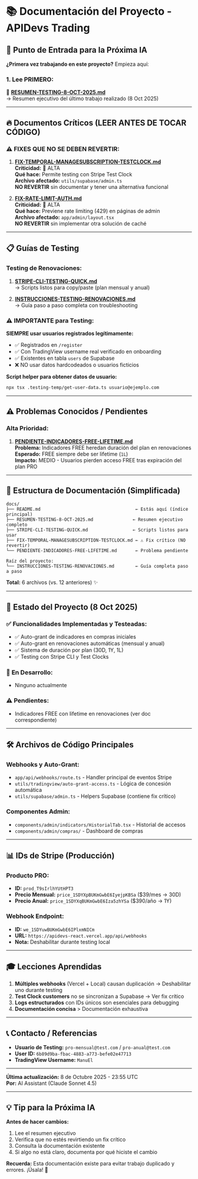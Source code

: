 # 📚 Documentación del Proyecto - APIDevs Trading

## 🎯 Punto de Entrada para la Próxima IA

**¿Primera vez trabajando en este proyecto?** Empieza aquí:

### **1. Lee PRIMERO:**
📄 **[RESUMEN-TESTING-8-OCT-2025.md](./RESUMEN-TESTING-8-OCT-2025.md)**  
→ Resumen ejecutivo del último trabajo realizado (8 Oct 2025)

---

## 🔥 Documentos Críticos (LEER ANTES DE TOCAR CÓDIGO)

### **⚠️ FIXES QUE NO SE DEBEN REVERTIR:**

1. **[FIX-TEMPORAL-MANAGESUBSCRIPTION-TESTCLOCK.md](./FIX-TEMPORAL-MANAGESUBSCRIPTION-TESTCLOCK.md)**  
   **Criticidad:** 🔴 ALTA  
   **Qué hace:** Permite testing con Stripe Test Clock  
   **Archivo afectado:** `utils/supabase/admin.ts`  
   **NO REVERTIR** sin documentar y tener una alternativa funcional

2. **[FIX-RATE-LIMIT-AUTH.md](./FIX-RATE-LIMIT-AUTH.md)**  
   **Criticidad:** 🔴 ALTA  
   **Qué hace:** Previene rate limiting (429) en páginas de admin  
   **Archivo afectado:** `app/admin/layout.tsx`  
   **NO REVERTIR** sin implementar otra solución de caché

---

## 📋 Guías de Testing

### **Testing de Renovaciones:**

1. **[STRIPE-CLI-TESTING-QUICK.md](./STRIPE-CLI-TESTING-QUICK.md)**  
   → Scripts listos para copy/paste (plan mensual y anual)

2. **[INSTRUCCIONES-TESTING-RENOVACIONES.md](../INSTRUCCIONES-TESTING-RENOVACIONES.md)**  
   → Guía paso a paso completa con troubleshooting

### **⚠️ IMPORTANTE para Testing:**

**SIEMPRE usar usuarios registrados legítimamente:**
- ✅ Registrados en `/register`
- ✅ Con TradingView username real verificado en onboarding
- ✅ Existentes en tabla `users` de Supabase
- ❌ NO usar datos hardcodeados o usuarios ficticios

**Script helper para obtener datos de usuario:**
```bash
npx tsx .testing-temp/get-user-data.ts usuario@ejemplo.com
```

---

## ⚠️ Problemas Conocidos / Pendientes

### **Alta Prioridad:**

1. **[PENDIENTE-INDICADORES-FREE-LIFETIME.md](./PENDIENTE-INDICADORES-FREE-LIFETIME.md)**  
   **Problema:** Indicadores FREE heredan duración del plan en renovaciones  
   **Esperado:** FREE siempre debe ser lifetime (`1L`)  
   **Impacto:** MEDIO - Usuarios pierden acceso FREE tras expiración del plan PRO

---

## 📁 Estructura de Documentación (Simplificada)

```
docs/
├── README.md                                    ← Estás aquí (índice principal)
├── RESUMEN-TESTING-8-OCT-2025.md               ← Resumen ejecutivo completo
├── STRIPE-CLI-TESTING-QUICK.md                 ← Scripts listos para usar
├── FIX-TEMPORAL-MANAGESUBSCRIPTION-TESTCLOCK.md ← ⚠️ Fix crítico (NO revertir)
└── PENDIENTE-INDICADORES-FREE-LIFETIME.md       ← Problema pendiente

Raíz del proyecto:
└── INSTRUCCIONES-TESTING-RENOVACIONES.md        ← Guía completa paso a paso
```

**Total:** 6 archivos (vs. 12 anteriores) ✨

---

## 🚀 Estado del Proyecto (8 Oct 2025)

### ✅ **Funcionalidades Implementadas y Testeadas:**
- ✅ Auto-grant de indicadores en compras iniciales
- ✅ Auto-grant en renovaciones automáticas (mensual y anual)
- ✅ Sistema de duración por plan (30D, 1Y, 1L)
- ✅ Testing con Stripe CLI y Test Clocks

### 🔄 **En Desarrollo:**
- Ninguno actualmente

### ⚠️ **Pendientes:**
- Indicadores FREE con lifetime en renovaciones (ver doc correspondiente)

---

## 🛠️ Archivos de Código Principales

### **Webhooks y Auto-Grant:**
- `app/api/webhooks/route.ts` - Handler principal de eventos Stripe
- `utils/tradingview/auto-grant-access.ts` - Lógica de concesión automática
- `utils/supabase/admin.ts` - Helpers Supabase (contiene fix crítico)

### **Componentes Admin:**
- `components/admin/indicators/HistorialTab.tsx` - Historial de accesos
- `components/admin/compras/` - Dashboard de compras

---

## 📊 IDs de Stripe (Producción)

### **Producto PRO:**
- **ID:** `prod_T9sIrlhYUtHPT3`
- **Precio Mensual:** `price_1SDYXpBUKmGwbE6IyejpKBSa` ($39/mes → 30D)
- **Precio Anual:** `price_1SDYXqBUKmGwbE6Iza5zhYSa` ($390/año → 1Y)

### **Webhook Endpoint:**
- **ID:** `we_1SDYuwBUKmGwbE6IPlxmNICm`
- **URL:** `https://apidevs-react.vercel.app/api/webhooks`
- **Nota:** Deshabilitar durante testing local

---

## 🎓 Lecciones Aprendidas

1. **Múltiples webhooks** (Vercel + Local) causan duplicación → Deshabilitar uno durante testing
2. **Test Clock customers** no se sincronizan a Supabase → Ver fix crítico
3. **Logs estructurados** con IDs únicos son esenciales para debugging
4. **Documentación concisa** > Documentación exhaustiva

---

## 📞 Contacto / Referencias

- **Usuario de Testing:** `pro-mensual@test.com` / `pro-anual@test.com`
- **User ID:** `6b89d9ba-fbac-4883-a773-befe02e47713`
- **TradingView Username:** `ManuEl`

---

**Última actualización:** 8 de Octubre 2025 - 23:55 UTC  
**Por:** AI Assistant (Claude Sonnet 4.5)

---

## 💡 Tip para la Próxima IA

**Antes de hacer cambios:**
1. Lee el resumen ejecutivo
2. Verifica que no estés revirtiendo un fix crítico
3. Consulta la documentación existente
4. Si algo no está claro, documenta por qué hiciste el cambio

**Recuerda:** Esta documentación existe para evitar trabajo duplicado y errores. ¡Úsala! 🚀

